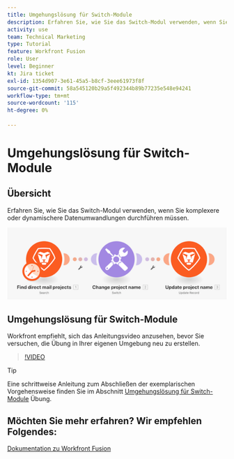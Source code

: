 ```yaml
---
title: Umgehungslösung für Switch-Module
description: Erfahren Sie, wie Sie das Switch-Modul verwenden, wenn Sie komplexere oder dynamischere Datenumwandlungen durchführen müssen in [!DNL Adobe Workfront Fusion].
activity: use
team: Technical Marketing
type: Tutorial
feature: Workfront Fusion
role: User
level: Beginner
kt: Jira ticket
exl-id: 1354d907-3e61-45a5-b8cf-3eee61973f8f
source-git-commit: 58a545120b29a5f492344b89b77235e548e94241
workflow-type: tm+mt
source-wordcount: '115'
ht-degree: 0%

---
```


# Umgehungslösung für Switch-Module

## Übersicht

Erfahren Sie, wie Sie das Switch-Modul verwenden, wenn Sie komplexere oder dynamischere Datenumwandlungen durchführen müssen.

![Ein Bild, das das Switch-Modul verwendet](assets/beyond-basic-modules-4.png)

## Umgehungslösung für Switch-Module

Workfront empfiehlt, sich das Anleitungsvideo anzusehen, bevor Sie versuchen, die Übung in Ihrer eigenen Umgebung neu zu erstellen.

>[!VIDEO](https://video.tv.adobe.com/v/335290/?quality=12)

>[!TIP]
>
>Eine schrittweise Anleitung zum Abschließen der exemplarischen Vorgehensweise finden Sie im Abschnitt [Umgehungslösung für Switch-Module](https://experienceleague.adobe.com/docs/workfront-learn/tutorials-workfront/fusion/exercises/switch-module.html?lang=en) Übung.


## Möchten Sie mehr erfahren? Wir empfehlen Folgendes:

[Dokumentation zu Workfront Fusion](https://experienceleague.adobe.com/docs/workfront/using/adobe-workfront-fusion/workfront-fusion-2.html?lang=en)
